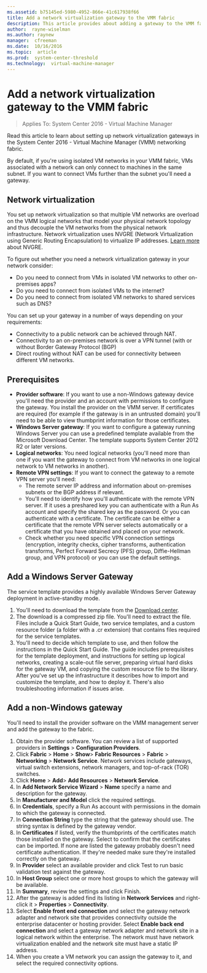 ```yaml
---
ms.assetid: b75145ed-5980-4952-866e-41c617938f66
title: Add a network virtualization gateway to the VMM fabric
description: This article provides about adding a gateway to the VMM fabric
author:  rayne-wiselman
ms.author: raynew
manager:  cfreeman
ms.date:  10/16/2016
ms.topic:  article
ms.prod:  system-center-threshold
ms.technology:  virtual-machine-manager
---
```


# Add a network virtualization gateway to the VMM fabric

>Applies To: System Center 2016 - Virtual Machine Manager

Read this article to learn about setting up network virtualization gateways in the System Center 2016 - Virtual Machine Manager (VMM) networking fabric.

By default, if you're using isolated VM networks in your VMM fabric, VMs associated with a network can only connect to machines in the same subnet. If you want to connect VMs further than the subnet you'll need a gateway.

## Network virtualization

You set up network virtualization so that multiple VM networks are overload on the VMM logical networks that model your physical network topology and thus decouple the VM networks from the physical network infrastructure. Network virtualization uses NVGRE (Network Virtualization using Generic Routing Encapsulation) to virtualize IP addresses. [Learn more](https://msdn.microsoft.com/library/windows/hardware/dn144775%28v=vs.85%29.aspx?f=255&MSPPError=-2147217396) about NVGRE.

To figure out whether you need a network virtualization gateway in your network consider:

- Do you need to connect from VMs in isolated VM networks to other on-premises apps?
- Do you need to connect from isolated VMs to the internet?
- Do you need to connect from isolated VM networks to shared services such as DNS?

You can set up your gateway in a number of ways depending on your requirements:

- Connectivity to a public network can be achieved through NAT.
- Connectivity to an on-premises network is over a VPN tunnel (with or without Border Gateway Protocol (BGP)
- Direct routing without NAT can be used for connectivity between different VM networks.


## Prerequisites

- **Provider software**: If you want to use a non-Windows gateway device you'll need the provider and an account with permissions to configure the gateway. You install the provider on the VMM server. If certificates are required (for example if the gateway is in an untrusted domain) you'll need to be able to view thumbprint information for those certificates.
- **Windows Server gateway**: If you want to configure a gateway running Windows Server you can use a predefined template available from the Microsoft Download Center. The template supports System Center 2012 R2 or later versions.
- **Logical networks**: You need logical networks (you'll need more than one if you want the gateway to connect from VM networks in one logical network to VM networks in another).
- **Remote VPN settings**: If you want to connect the gateway to a remote VPN server you'll need:
    - The remote server IP address and information about on-premises subnets or the BGP address if relevant.
    - You'll need to identify how you'll authenticate with the remote VPN server. If it uses a preshared key you can authenticate with a Run As account and specify the shared key as the password. Or you can authenticate with a certificate.  The certificate can be either a certificate that the remote VPN server selects automatically or a certificate that you have obtained and placed on your network.
    - Check whether you need specific VPN connection settings (encryption,  integrity checks, cipher transforms, authentication transforms, Perfect Forward Secrecy (PFS) group, Diffie-Hellman group, and VPN protocol) or you can use the default settings.

## Add a Windows Server Gateway

The service template provides a highly available Windows Server Gateway deployment in active-standby mode.

1. You'll need to download the template from the [Download center](http://download.microsoft.com/download/0/D/1/0D189100-07B7-4CBF-B774-7A3F43960145/Windows%20Server%202012%20R2%20HA%20Gateway.zip).
2. The download is a compressed zip file. You'll need to extract the file. Files include a Quick Start Guide, two service templates, and a custom resource folder (a folder with a .cr extension) that contains files required for the service templates.
3. You'll need to decide which template to use, and then follow the instructions in the Quick Start Guide. The guide includes prerequisites for the template deployment, and instructions for setting up logical networks, creating a scale-out file server, preparing virtual hard disks for the gateway VM, and copying the custom resource file to the library. After you've set up the infrastructure it describes how to import and customize the template, and how to deploy it. There's also troubleshooting information if issues arise.


## Add a non-Windows gateway

You'll need to install the provider software on the VMM management server and add the gateway to the fabric.

1. Obtain the provider software. You can review a list of supported providers in **Settings** > **Configuration Providers**.
2. Click **Fabric** > **Home** > **Show**> **Fabric Resources** > **Fabric** > **Networking** > **Network Service**. Network services include gateways, virtual switch extensions, network managers, and top-of-rack (TOR) switches.
3. Click **Home** > **Add**> **Add Resources** > **Network Service**.
4. In **Add Network Service Wizard** > **Name** specify a name and description for the gateway.
5. In **Manufacturer and Model** click the required settings.
6. In **Credentials**, specify a Run As account with permissions in the domain to which the gateway is connected.
7. In **Connection String** type the string that the gateway should use. The string syntax is defined by the gateway vendor.
8. In **Certificates** if listed, verify the thumbprints of the certificates match those installed on the gateway. Select to confirm that the certificates can be imported. If none are listed the gateway probably doesn't need certificate authentication. If they're needed make sure they're installed correctly on the gateway.
9. In **Provider** select an available provider and click Test to run basic validation test against the gateway.
10. In **Host Group** select one or more host groups to which the gateway will be available.
11. In **Summary**, review the settings and click Finish.
12. After the gateway is added find its listing in **Network Services** and right-click it > **Properties** > **Connectivity**.
13. Select **Enable front end connection** and select the gateway network adapter and network site that provides connectivity outside the enterprise datacenter or hosting provider. Select **Enable back end connection** and select a gateway network adapter and network site in a logical network within the enterprise. The network must have network virtualization enabled and the network site must have a static IP address.
14. When you create a VM network you can assign the gateway to it, and select the required connectivity options.
